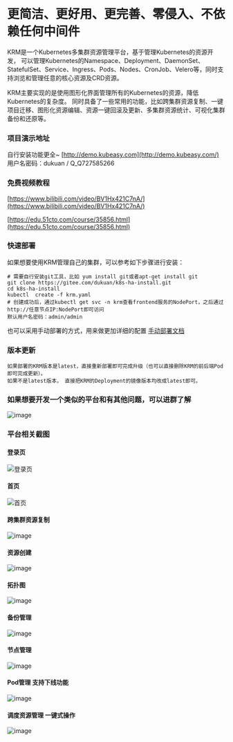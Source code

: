 # 更简洁、更好用、更完善、零侵入、不依赖任何中间件
KRM是一个Kubernetes多集群资源管理平台，基于管理Kubernetes的资源开发，
可以管理Kubernetes的Namespace、Deployment、DaemonSet、StatefulSet、Service、Ingress、Pods、Nodes、CronJob、Velero等，同时支持浏览和管理任意的核心资源及CRD资源。

KRM主要实现的是使用图形化界面管理所有的Kubernetes的资源，降低Kubernetes的复杂度。
同时具备了一些常用的功能，比如跨集群资源复制、一键项目迁移、图形化资源编辑、资源一键回滚及更新、多集群资源统计、可视化集群备份和还原等。
### 项目演示地址
自行安装功能更全~
[http://demo.kubeasy.com](http://demo.kubeasy.com/)
用户名密码：dukuan / Q_Q727585266

### 免费视频教程
[https://www.bilibili.com/video/BV1Hx421C7nA/](https://www.bilibili.com/video/BV1Hx421C7nA/)


[https://edu.51cto.com/course/35856.html](https://edu.51cto.com/course/35856.html)

### 快速部署
如果想要使用KRM管理自己的集群，可以参考如下步骤进行安装：
````
# 需要自行安装git工具，比如 yum install git或者apt-get install git
git clone https://gitee.com/dukuan/k8s-ha-install.git
cd k8s-ha-install
kubectl  create -f krm.yaml
# 创建成功后，通过kubectl get svc -n krm查看frontend服务的NodePort，之后通过http://任意节点IP:NodePort即可访问
默认用户名密码：admin/admin
````
也可以采用手动部署的方式，用来做更加详细的配置
[手动部署文档](https://github.com/dotbalo/krm/blob/main/deploy.md)
### 版本更新
````
如果部署的KRM版本是latest，直接重新部署即可完成升级（也可以直接删除KRM的前后端Pod即可完成更新）。
如果不是latest版本， 直接把KRM的Deployment的镜像版本均改成latest即可。
````

### 如果想要开发一个类似的平台和有其他问题，可以进群了解
![image](https://github.com/dotbalo/krm/assets/25141522/d92d9eda-478b-49b6-9e5b-c4a5ef7d7f7a)

### 平台相关截图
#### 登录页
![登录页](https://github.com/dotbalo/krm/assets/25141522/adaf1ec2-6046-45d8-81ee-e49476d4e91b)

#### 首页
![首页](https://github.com/dotbalo/krm/assets/25141522/cc773147-06a6-4c03-b5d6-3fb77534d121)


#### 跨集群资源复制
![image](https://github.com/dotbalo/krm/assets/25141522/49c00391-e97c-4cb3-82ed-c6baa8a78172)


#### 资源创建
![image](https://github.com/dotbalo/krm/assets/25141522/f74b1350-2adb-4e9f-a52a-82b3e62d1a15)


#### 拓扑图
![image](https://github.com/dotbalo/krm/assets/25141522/7180baf5-2f06-4bda-b1a8-c60986609c29)

#### 备份管理
![image](https://github.com/dotbalo/krm/assets/25141522/86587673-0395-4476-b560-e626226a170b)

#### 节点管理
![image](https://github.com/dotbalo/krm/assets/25141522/68bef620-bf91-4be9-889a-6a34febd9d20)

#### Pod管理 支持下线功能
![image](https://github.com/dotbalo/krm/assets/25141522/0e72b4a0-49b1-40e5-a0de-23570c86dfab)

#### 调度资源管理 一键式操作
![image](https://github.com/dotbalo/krm/assets/25141522/bcf862dc-17b8-4f34-aec4-5e426894363e)
